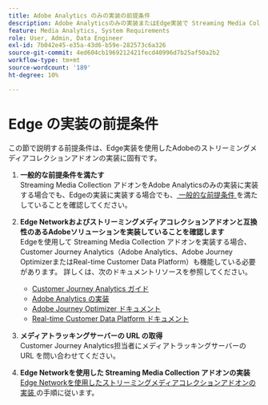 ```yaml
---
title: Adobe Analytics のみの実装の前提条件
description: Adobe Analyticsのみの実装またはEdge実装で Streaming Media Collection アドオンを使用するための前提条件を説明します
feature: Media Analytics, System Requirements
role: User, Admin, Data Engineer
exl-id: 7b042e45-e35a-43d6-b59e-282573c6a326
source-git-commit: 4ed604cb1969212421fecd40996d7b25af50a2b2
workflow-type: tm+mt
source-wordcount: '189'
ht-degree: 10%

---
```


# Edge の実装の前提条件

この節で説明する前提条件は、Edge実装を使用したAdobeのストリーミングメディアコレクションアドオンの実装に固有です。

1. **一般的な前提条件を満たす**<br>
Streaming Media Collection アドオンをAdobe Analyticsのみの実装に実装する場合でも、Edgeの実装に実装する場合でも、[ 一般的な前提条件 ](/help/getting-started/prereqs.md) を満たしていることを確認してください。

1. **Edge Networkおよびストリーミングメディアコレクションアドオンと互換性のあるAdobeソリューションを実装していることを確認します**<br>
Edgeを使用して Streaming Media Collection アドオンを実装する場合、Customer Journey Analytics（Adobe Analytics、Adobe Journey OptimizerまたはReal-time Customer Data Platform）も機能している必要があります。 詳しくは、次のドキュメントリソースを参照してください。
   * [Customer Journey Analytics ガイド](https://experienceleague.adobe.com/docs/analytics-platform/using/cja-landing.html?lang=ja)
   * [Adobe Analytics の実装](https://experienceleague.adobe.com/docs/analytics/implementation/home.html?lang=ja)
   * [Adobe Journey Optimizer ドキュメント ](https://experienceleague.adobe.com/docs/journey-optimizer.html?lang=ja)
   * [Real-time Customer Data Platform ドキュメント ](https://experienceleague.adobe.com/docs/real-time-customer-data-platform.html?lang=ja)

1. **メディアトラッキングサーバーの URL の取得**<br>
Customer Journey Analytics担当者にメディアトラッキングサーバーの URL を問い合わせてください。<!-- This is the `collection-api-server` URL for the Mobile SDK, the JavaScript SDK, and the non-collection-api tracking server for Roku. Domain names for API implementation is: `[your_namespace].hb-api.omtrdc.net`. -->

1. **Edge Networkを使用した Streaming Media Collection アドオンの実装**<br>
[Edge Networkを使用したストリーミングメディアコレクションアドオンの実装 ](/help/implementation/edge/implementation-edge.md) の手順に従います。
